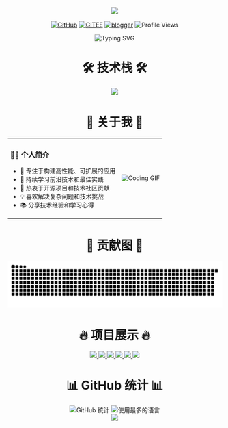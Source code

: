 

<div align="center">
  <img src="https://capsule-render.vercel.app/api?type=waving&color=gradient&height=300&section=header&text=Albert%20Yang&fontSize=90&animation=fadeIn&fontAlignY=38&desc=热爱编程%20|%20追求卓越%20|%20创新思维&descAlignY=55&descAlign=62" />
</div>
<p align="center">
  <a href="https://github.com/AlbertYang0801"><img src="https://img.shields.io/badge/GitHub-100000?style=for-the-badge&logo=github&logoColor=white" alt="GitHub"/></a>
  <a href="https://gitee.com/zztiyjw"><img src="https://img.shields.io/badge/GITEE-100000?style=for-the-badge&logo=gitee&logoColor=red" alt="GITEE"/></a>
  <a href="[https://gitee.com/zztiyjw](https://albertyang0801.github.io/blog)"><img src="https://img.shields.io/badge/blog-100000?style=for-the-badge&logo=blogger&logoColor=white" alt="blogger"/></a>
  <img src="https://komarev.com/ghpvc/?username=AlbertYang0801&style=for-the-badge&color=blueviolet" alt="Profile Views"/>
</p>
<div align="center">
  <img src="https://readme-typing-svg.herokuapp.com?font=Architects+Daughter&color=7AF79A&size=30&lines=Hi！+I'm++Albert+Yang;资深Java后端开发工程师" alt="Typing SVG" />
</div>




<h1 align="center">🛠️ 技术栈 🛠️</h1>

<div align="center">
  <img src="https://skillicons.dev/icons?i=java,spring,elasticsearch,kafka,mysql,redis,mongodb,git,linux,docker,kubernetes,grafana,prometheus,idea,jenkins" />
</div>



<h1 align="center">🚀 关于我 🚀</h1>

<table align="center">
  <tr>
    <td>
      <h3>👨‍💻 个人简介</h3>
      <ul>
        <li>🔭 专注于构建高性能、可扩展的应用</li>
        <li>🌱 持续学习前沿技术和最佳实践</li>
        <li>👯 热衷于开源项目和技术社区贡献</li>
        <li>💡 喜欢解决复杂问题和技术挑战</li>
        <li>📚 分享技术经验和学习心得</li>
      </ul>
    </td>
    <td>
      <img src="https://media.giphy.com/media/qgQUggAC3Pfv687qPC/giphy.gif" alt="Coding GIF" width="400"/>
    </td>
  </tr>
</table>

<h1 align="center">🐍 贡献图 🐍</h1>

<div align="center">
  <picture>
    <source media="(prefers-color-scheme: dark)" srcset="https://raw.githubusercontent.com/fuwx295/fuwx295/output/github-contribution-grid-snake-dark.svg">
    <source media="(prefers-color-scheme: light)" srcset="https://raw.githubusercontent.com/fuwx295/fuwx295/output/github-contribution-grid-snake.svg">
    <img alt="github contribution grid snake animation" src="https://raw.githubusercontent.com/fuwx295/fuwx295/output/github-contribution-grid-snake.svg">
  </picture>
</div>

<h1 align="center">🔥 项目展示 🔥</h1>

<div align="center">
  <a href="https://github.com/AlbertYang0801/sfsProject">
    <img src="https://github-readme-stats.vercel.app/api/pin/?username=AlbertYang0801&repo=sfsProject&theme=dark&hide_border=true" />
  </a>
  <a href="https://github.com/AlbertYang0801/JavaAdvance">
    <img src="https://github-readme-stats.vercel.app/api/pin/?username=AlbertYang0801&repo=JavaAdvance&theme=dark&hide_border=true" />
  </a>
  <a href="https://github.com/AlbertYang0801/summer-framework">
    <img src="https://github-readme-stats.vercel.app/api/pin/?username=AlbertYang0801&repo=summer-framework&theme=dark&hide_border=true" />
  </a>
  <a href="https://github.com/AlbertYang0801/concurrent-practice">
    <img src="https://github-readme-stats.vercel.app/api/pin/?username=AlbertYang0801&repo=concurrent-practice&theme=dark&hide_border=true" />
  </a>
  <a href="https://github.com/AlbertYang0801/seckill-project">
    <img src="https://github-readme-stats.vercel.app/api/pin/?username=AlbertYang0801&repo=seckill-project&theme=dark&hide_border=true" />
  </a>
 <a href="https://github.com/AlbertYang0801/SpringCloud">
    <img src="https://github-readme-stats.vercel.app/api/pin/?username=AlbertYang0801&repo=SpringCloud&theme=dark&hide_border=true" />
  </a>


</div>


<h1 align="center">📊 GitHub 统计 📊</h1>

<div align="center">
  <img src="https://github-readme-stats.vercel.app/api?username=AlbertYang0801&show_icons=true&count_private=true&hide_border=true&title_color=00FFFF&icon_color=00FFFF&text_color=FFFFFF&bg_color=0D1117" alt="GitHub 统计" height="165"/>
  <img src="https://github-readme-stats.vercel.app/api/top-langs/?username=AlbertYang0801&layout=compact&hide_border=true&title_color=00FFFF&text_color=FFFFFF&bg_color=0D1117" alt="使用最多的语言" height="165"/>
</div>
<div align="center">
  <img src="https://capsule-render.vercel.app/api?type=waving&color=gradient&height=120&section=footer" />
</div>
